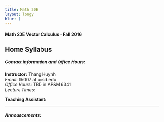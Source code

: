 ```yaml
---
title: Math 20E
layout: longy
blur: |
---
```

#### Math 20E Vector Calculus - Fall 2016  
Home Syllabus
---

##### Contact Information and Office Hours:
**Instructor:** Thang Huynh  
*Email:* tlh007 at ucsd.edu  
*Office Hours:* TBD in AP&M 6341  
*Lecture Times:* 

**Teaching Assistant:** 

---  

##### Announcements:
